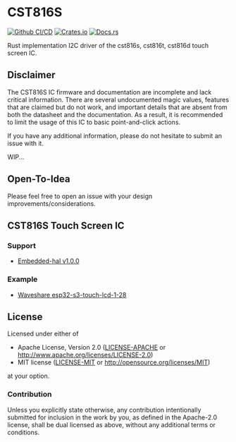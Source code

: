 # CST816S

<p align="left">
    <a href="https://github.com/initerworker/cst816s/actions/workflows/rust-release.yml"><img src="https://github.com/initerworker/cst816s/actions/workflows/rust-release.yml/badge.svg" alt="Github CI/CD"></a>
    <a href="https://crates.io/crates/cst816s-rs"><img src="https://img.shields.io/crates/v/cst816s-rs.svg" alt="Crates.io"></a>
    <a href="https://docs.rs/cst816s-rs"><img src="https://docs.rs/cst816s-rs/badge.svg" alt="Docs.rs"></a>
</p>

Rust implementation I2C driver of the cst816s, cst816t, cst816d touch screen IC.

## Disclaimer

The CST816S IC firmware and documentation are incomplete and lack critical information.
There are several undocumented magic values, features that are claimed but do not work,
and important details that are absent from both the datasheet and the documentation.
As a result, it is recommended to limit the usage of this IC to basic point-and-click actions.

If you have any additional information, please do not hesitate to submit an issue with it.

WIP...

## Open-To-Idea

Please feel free to open an issue with your design improvements/considerations.

## CST816S Touch Screen IC

### Support

- [Embedded-hal v1.0.0](https://github.com/rust-embedded/embedded-hal/tree/embedded-hal-v1.0.0)

### Example

- [Waveshare esp32-s3-touch-lcd-1-28](https://github.com/IniterWorker/esp32-s3-touch-lcd-1-28)


## License

Licensed under either of

- Apache License, Version 2.0 ([LICENSE-APACHE](LICENSE-APACHE) or
  http://www.apache.org/licenses/LICENSE-2.0)
- MIT license ([LICENSE-MIT](LICENSE-MIT) or http://opensource.org/licenses/MIT)

at your option.

### Contribution

Unless you explicitly state otherwise, any contribution intentionally submitted for inclusion in the
work by you, as defined in the Apache-2.0 license, shall be dual licensed as above, without any
additional terms or conditions.
